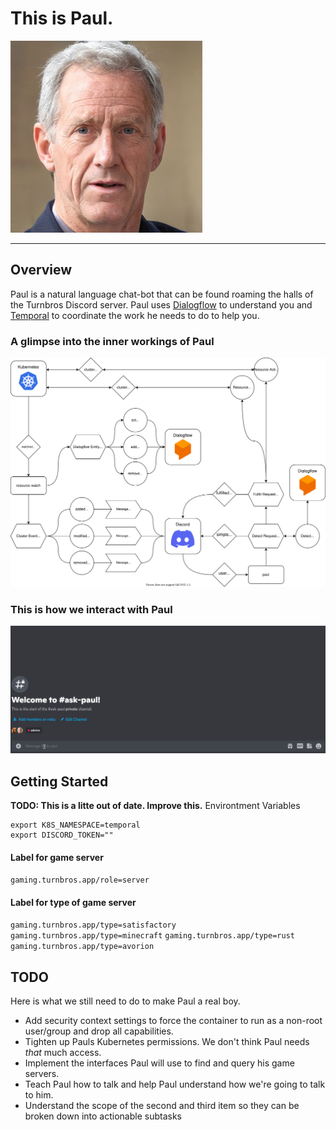 # This is Paul.
![alt text](docs/images/small-paul.jpg)

---
## Overview
Paul is a natural language chat-bot that can be found roaming the halls of the Turnbros Discord server.
Paul uses [Dialogflow](https://dialogflow.cloud.google.com) to understand you and [Temporal](https://temporal.io/) to coordinate the work he needs to do to help you.

### A glimpse into the inner workings of Paul
![alt text](docs/paul.drawio.svg)

### This is how we interact with Paul
![alt text](docs/images/mr-paul-pod-list.gif)

## Getting Started
**TODO: This is a litte out of date. Improve this.**
Environtment Variables
```
export K8S_NAMESPACE=temporal
export DISCORD_TOKEN=""
```

#### Label for game server
`gaming.turnbros.app/role=server`

#### Label for type of game server
`gaming.turnbros.app/type=satisfactory`
`gaming.turnbros.app/type=minecraft`
`gaming.turnbros.app/type=rust`
`gaming.turnbros.app/type=avorion`

## TODO
Here is what we still need to do to make Paul a real boy.

- Add security context settings to force the container to run as a non-root user/group and drop all capabilities.
- Tighten up Pauls Kubernetes permissions. We don't think Paul needs *that* much access.
- Implement the interfaces Paul will use to find and query his game servers.
- Teach Paul how to talk and help Paul understand how we're going to talk to him.
- Understand the scope of the second and third item so they can be broken down into actionable subtasks